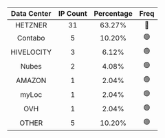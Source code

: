 | Data Center | IP Count | Percentage | Freq |
|:------------:|:--------:|:-----------:|:-----:|
| HETZNER | 31 | 63.27% | 🔴 |
| Contabo | 5 | 10.20% | 🟢 |
| HIVELOCITY | 3 | 6.12% | 🟢 |
| Nubes | 2 | 4.08% | 🟢 |
| AMAZON | 1 | 2.04% | 🟢 |
| myLoc | 1 | 2.04% | 🟢 |
| OVH | 1 | 2.04% | 🟢 |
| OTHER | 5 | 10.20% | 🟢 |